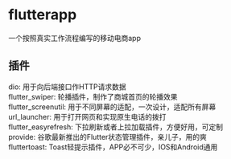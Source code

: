 # flutterapp

一个按照真实工作流程编写的移动电商app

## 插件

   dio: 用于向后端接口作HTTP请求数据  
   flutter_swiper: 轮播插件，制作了商城首页的轮播效果  
   flutter_screenutil: 用于不同屏幕的适配，一次设计，适配所有屏幕  
   url_launcher: 用于打开网页和实现原生电话的拨打  
   flutter_easyrefresh: 下拉刷新或者上拉加载插件，方便好用，可定制  
   provide: 谷歌最新推出的Flutter状态管理插件，亲儿子，用的爽  
   fluttertoast: Toast轻提示插件，APP必不可少，IOS和Android通用  



